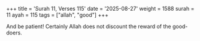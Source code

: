 +++
title = 'Surah 11, Verses 115'
date = '2025-08-27'
weight = 1588
surah = 11
ayah = 115
tags = ["allah", "good"]
+++

And be patient! Certainly Allah does not discount the reward of the good-doers.